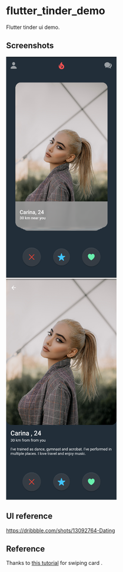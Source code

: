 # flutter_tinder_demo

Flutter tinder ui demo.


## Screenshots

<img src="./screenshots/img1.png" width="300" height="600"> 
<img src="./screenshots/img2.png" width="300" height="600"> 

## UI reference
https://dribbble.com/shots/13092764-Dating


## Reference
Thanks to <a href='https://www.youtube.com/watch?v=9dHiV9SYidE&t=56s'>this tutorial</a>  for swiping card .
